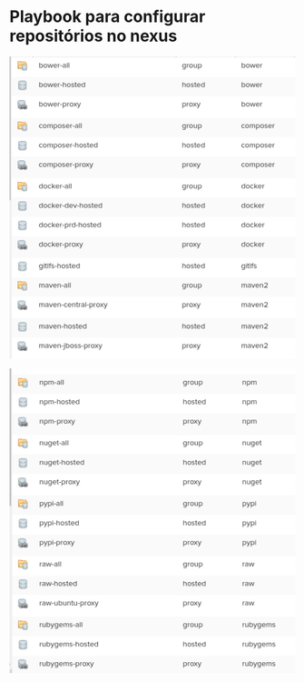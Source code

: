 # Playbook para configurar repositórios no nexus



![repositorios-01](assets/lista-repositorios-parte-01.png)

![repositorios-02](assets/lista-repositorios-parte-02.png)